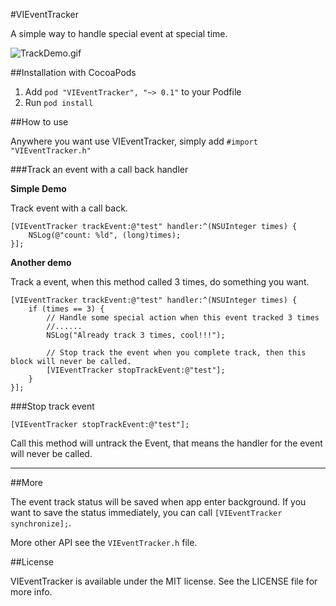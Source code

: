 #VIEventTracker

A simple way to handle special event at special time.

![TrackDemo.gif](http://i.imgur.com/pqtHBYJ.gif)

##Installation with CocoaPods

1. Add ``pod "VIEventTracker", "~> 0.1"`` to your Podfile
2. Run `pod install`

##How to use

Anywhere you want use VIEventTracker, simply add ``#import "VIEventTracker.h"``

###Track an event with a call back handler

**Simple Demo**

Track event with a call back.

```Objc
[VIEventTracker trackEvent:@"test" handler:^(NSUInteger times) {
    NSLog(@"count: %ld", (long)times);
}];
```

**Another demo**

Track a event, when this method called 3 times, do something you want.

```Objc
[VIEventTracker trackEvent:@"test" handler:^(NSUInteger times) {
    if (times == 3) {
        // Handle some special action when this event tracked 3 times
        //......
        NSLog("Already track 3 times, cool!!!");

        // Stop track the event when you complete track, then this block will never be called.
        [VIEventTracker stopTrackEvent:@"test"];
    }
}];
```

###Stop track event

```Objc
[VIEventTracker stopTrackEvent:@"test"];
```

Call this method will untrack the Event, that means the handler for the event will never be called.

---

##More

The event track status will be saved when app enter background. If you want to save the status immediately, you can call ``[VIEventTracker synchronize];``.

More other API see the ``VIEventTracker.h`` file.

##License

VIEventTracker is available under the MIT license. See the LICENSE file for more info.



